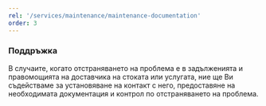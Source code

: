 ```yaml
---
rel: '/services/maintenance/maintenance-documentation'
order: 3
---
```

### Поддръжка
В случаите, когато отстраняването на проблема е в задълженията и правомощията на доставчика на стоката или услугата, ние ще Ви съдействаме за установяване на контакт с него, предоставяне на необходимата документация и контрол по отстраняването на проблема.